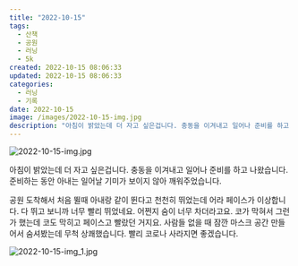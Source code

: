 ```yaml
---
title: "2022-10-15"
tags:
  - 산책
  - 공원
  - 러닝
  - 5k
created: 2022-10-15 08:06:33
updated: 2022-10-15 08:06:33
categories:
  - 러닝
  - 기록
date: 2022-10-15
image: /images/2022-10-15-img.jpg
description: "아침이 밝았는데 더 자고 싶은겁니다. 충동을 이겨내고 일어나 준비를 하고 나왔습니다. 준비하는 동안 아내는 일어날 기미가 보이지 않아 깨워주었습니다. 공원 도착해서 처음 뛸때 아내랑 같이 뛴다고 천천히 뛰었는데 어라 페이스가 이상합니다. 다 뛰고 보니까 너무 빨리 뛰었네요. 어쩐지 숨이"
---
```


![2022-10-15-img.jpg](/images/2022-10-15-img.jpg)
 
 

아침이 밝았는데 더 자고 싶은겁니다. 충동을 이겨내고 일어나 준비를 하고 나왔습니다. 준비하는 동안 아내는 일어날 기미가 보이지 않아 깨워주었습니다.

공원 도착해서 처음 뛸때 아내랑 같이 뛴다고 천천히 뛰었는데 어라 페이스가 이상합니다. 다 뛰고 보니까 너무 빨리 뛰었네요. 어쩐지 숨이 너무 차더라고요. 코가 막혀서 그런가 했는데 코도 막히고 페이스고 빨랐던 거지요. 
사람들 없을 때 잠깐 마스크 공간 만들어서 숨셔봤는데 무척 상쾌했습니다. 빨리 코로나 사라지면 좋겠습니다.

 
 ![2022-10-15-img_1.jpg](/images/2022-10-15-img_1.jpg)
